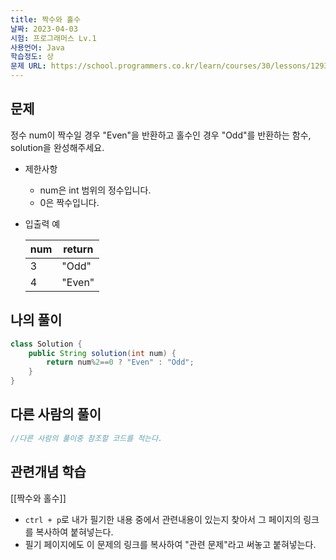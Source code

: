 ```yaml
---
title: 짝수와 홀수
날짜: 2023-04-03
시험: 프로그래머스 Lv.1
사용언어: Java
학습정도: 상
문제 URL: https://school.programmers.co.kr/learn/courses/30/lessons/12937
---
```

## 문제

정수 num이 짝수일 경우 "Even"을 반환하고 홀수인 경우 "Odd"를 반환하는 함수, solution을 완성해주세요.

- 제한사항
    - num은 int 범위의 정수입니다.
    - 0은 짝수입니다.
- 입출력 예
    
    
    | num | return |
    | --- | --- |
    | 3 | "Odd" |
    | 4 | "Even" |

## 나의 풀이

```java
class Solution {
    public String solution(int num) {
        return num%2==0 ? "Even" : "Odd";
    }
}
```

## 다른 사람의 풀이

```java
//다른 사람의 풀이중 참조할 코드를 적는다.
```

## 관련개념 학습

[[짝수와 홀수]]

- `ctrl + p`로 내가 필기한 내용 중에서 관련내용이 있는지 찾아서 그 페이지의 링크를 복사하여 붙혀넣는다.
- 필기 페이지에도 이 문제의 링크를 복사하여 "관련 문제"라고 써놓고 붙혀넣는다.